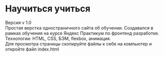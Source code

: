 # Научиться учиться #
Версия v 1.0  
Простая верстка одностраничного сайта об обучении. Создавался в рамках обучения на курсе Яндекс Практикум по фронтенд разработке.  
Технологии: HTML, CSS, БЭМ, flexbox, анимация.  
Для просмотра страницы скопируйте файлы к себе на компьютер и откройте файл index.html  
